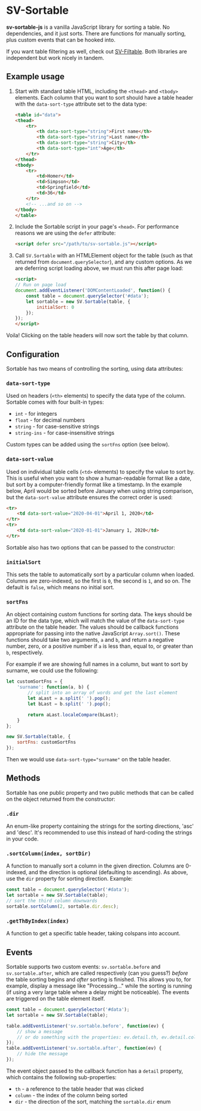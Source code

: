 
SV-Sortable
=================================================

**sv-sortable-js** is a vanilla JavaScript library for sorting a table. No dependencies, and it just sorts. There are functions for manually sorting, plus custom events that can be hooked into.

If you want table filtering as well, check out [SV-Filtable](https://github.com/svivian/sv-filtable-js). Both libraries are independent but work nicely in tandem.


## Example usage

1. Start with standard table HTML, including the `<thead>` and `<tbody>` elements. Each column that you want to sort should have a table header with the `data-sort-type` attribute set to the data type:

	```html
	<table id="data">
	<thead>
		<tr>
			<th data-sort-type="string">First name</th>
			<th data-sort-type="string">Last name</th>
			<th data-sort-type="string">City</th>
			<th data-sort-type="int">Age</th>
		</tr>
	</thead>
	<tbody>
		<tr>
			<td>Homer</td>
			<td>Simpson</td>
			<td>Springfield</td>
			<td>36</td>
		</tr>
		<!-- ...and so on -->
	</tbody>
	</table>
	```

2. Include the Sortable script in your page's `<head>`. For performance reasons we are using the `defer` attribute:

	```html
	<script defer src="/path/to/sv-sortable.js"></script>
	```

3. Call `SV.Sortable` with an HTMLElement object for the table (such as that returned from `document.querySelector`), and any custom options. As we are deferring script loading above, we must run this after page load:

	```html
	<script>
	// Run on page load
	document.addEventListener('DOMContentLoaded', function() {
		const table = document.querySelector('#data');
		let sortable = new SV.Sortable(table, {
			initialSort: 0
		});
	});
	</script>
	```

Voila! Clicking on the table headers will now sort the table by that column.


## Configuration

Sortable has two means of controlling the sorting, using data attributes:

### `data-sort-type`

Used on headers (`<th>` elements) to specify the data type of the column. Sortable comes with four built-in types:

- `int` - for integers
- `float` - for decimal numbers
- `string` - for case-sensitive strings
- `string-ins` - for case-insensitive strings

Custom types can be added using the `sortFns` option (see below).

### `data-sort-value`

Used on individual table cells (`<td>` elements) to specify the value to sort by. This is useful when you want to show a human-readable format like a date, but sort by a computer-friendly format like a timestamp. In the example below, April would be sorted before January when using string comparison, but the `data-sort-value` attribute ensures the correct order is used:

```html
<tr>
	<td data-sort-value="2020-04-01">April 1, 2020</td>
</tr>
<tr>
	<td data-sort-value="2020-01-01">January 1, 2020</td>
</tr>
```

Sortable also has two options that can be passed to the constructor:

### `initialSort`

This sets the table to automatically sort by a particular column when loaded. Columns are zero-indexed, so the first is `0`, the second is `1`, and so on. The default is `false`, which means no initial sort.

### `sortFns`

An object containing custom functions for sorting data. The keys should be an ID for the data type, which will match the value of the `data-sort-type` attribute on the table header. The values should be callback functions appropriate for passing into the native JavaScript `Array.sort()`. These functions should take two arguments, `a` and `b`, and return a negative number, zero, or a positive number if `a` is less than, equal to, or greater than `b`, respectively.

For example if we are showing full names in a column, but want to sort by surname, we could use the following:

```js
let customSortFns = {
	'surname': function(a, b) {
		// split into an array of words and get the last element
		let aLast = a.split(' ').pop();
		let bLast = b.split(' ').pop();

		return aLast.localeCompare(bLast);
	}
};

new SV.Sortable(table, {
	sortFns: customSortFns
});
```

Then we would use `data-sort-type="surname"` on the table header.


## Methods

Sortable has one public property and two public methods that can be called on the object returned from the constructor:

### `.dir`

An enum-like property containing the strings for the sorting directions, 'asc' and 'desc'. It's recommended to use this instead of hard-coding the strings in your code.

### `.sortColumn(index, sortDir)`

A function to manually sort a column in the given direction. Columns are 0-indexed, and the direction is optional (defaulting to ascending). As above, use the `dir` property for sorting direction. Example:

```js
const table = document.querySelector('#data');
let sortable = new SV.Sortable(table);
// sort the third column downwards
sortable.sortColumn(2, sortable.dir.desc);
```

### `.getThByIndex(index)`

A function to get a specific table header, taking colspans into account.


## Events

Sortable supports two custom events: `sv.sortable.before` and `sv.sortable.after`, which are called respectively (can you guess?) *before* the table sorting begins and *after* sorting is finished. This allows you to, for example, display a message like "Processing..." while the sorting is running (if using a very large table where a delay might be noticeable). The events are triggered on the table element itself.

```js
const table = document.querySelector('#data');
let sortable = new SV.Sortable(table);

table.addEventListener('sv.sortable.before', function(ev) {
	// show a message
	// or do something with the properties: ev.detail.th, ev.detail.column, ev.detail.dir
});
table.addEventListener('sv.sortable.after', function(ev) {
	// hide the message
});
```

The event object passed to the callback function has a `detail` property, which contains the following sub-properties:

- `th` - a reference to the table header that was clicked
- `column` - the index of the column being sorted
- `dir` - the direction of the sort, matching the `sortable.dir` enum
